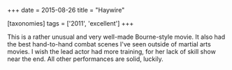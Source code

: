 +++
date = 2015-08-26
title = "Haywire"

[taxonomies]
tags = ['2011', 'excellent']
+++

This is a rather unusual and very well-made Bourne-style movie. It also
had the best hand-to-hand combat scenes I\'ve seen outside of martial
arts movies. I wish the lead actor had more training, for her lack of
skill show near the end. All other performances are solid, luckily.
